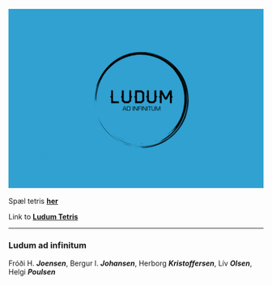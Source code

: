 ![Ludum logo](extra/logo_1.png)

Spæl tetris [**her**](https://bergurijohansen.github.io/ludumtetris/)

Link to [**Ludum Tetris**](https://bergurijohansen.github.io/ludumtetris/)


---

### Ludum **ad infinitum**

Fróði H. **_Joensen_**, Bergur I. **_Johansen_**, Herborg **_Kristoffersen_**, Lív **_Olsen_**, Helgi **_Poulsen_**
